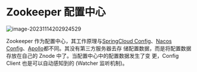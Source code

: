 # Zookeeper 配置中心

![image-20231114202924529](https://cdn.jsdelivr.net/gh/letengzz/tc2/img202312021214048.png)

Zookeeper 作为配置中心，其工作原理与[SpringCloud Config](../../SpringCloud/Config/README.md)、[Nacos Config](../../SpringCloudAlibaba/Nacos/Config/README.md)、[Apollo](../../Apollo/README.md)都不同。其没有第三方服务器去存 储配置数据，而是将配置数据存放在自己的 Znode 中了。当配置中心中的配置数据发生了变 更，Config Client 也是可以自动感知到的 (Watcher 监听机制)。
